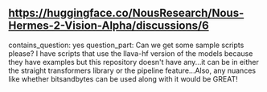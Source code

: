 ## https://huggingface.co/NousResearch/Nous-Hermes-2-Vision-Alpha/discussions/6

contains_question: yes
question_part: Can we get some sample scripts please? I have scripts that use the llava-hf version of the models because they have examples but this repository doesn't have any...it can be in either the straight transformers library or the pipeline feature...Also, any nuances like whether bitsandbytes can be used along with it would be GREAT!